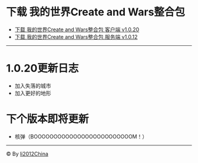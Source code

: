 # 下载 我的世界Create and Wars整合包
 - [下载 我的世界Create and Wars整合包 客户端 v1.0.20](https://li2012china.github.io/CreateAndWars_MC/download/client)
 - [下载 我的世界Create and Wars整合包 服务端 v1.0.12](https://li2012china.github.io/CreateAndWars_MC/download/server)
***
# 1.0.20更新日志
 - 加入失落的城市
 - 加入更好的地形
# 下个版本即将更新
 - 核弹（BOOOOOOOOOOOOOOOOOOOOOOOOOM！）
 
***
© By [li2012China](https://github.com/li2012China/)
